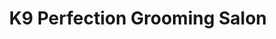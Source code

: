 ---
title: "K9 Perfection Grooming Salon"
url: /wendell/k9-perfection-grooming-salon/
shop: Tiersalon
---